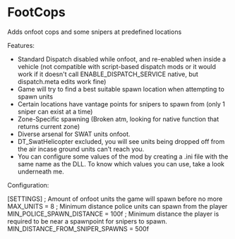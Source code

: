 # FootCops
Adds onfoot cops and some snipers at predefined locations

Features:
* Standard Dispatch disabled while onfoot, and re-enabled when inside a vehicle (not compatible with script-based dispatch mods or it would work if it doesn't call ENABLE_DISPATCH_SERVICE native, but dispatch.meta edits work fine)
* Game will try to find a best suitable spawn location when attempting to spawn units
* Certain locations have vantage points for snipers to spawn from (only 1 sniper can exist at a time)
* Zone-Specific spawning (Broken atm, looking for native function that returns current zone)
* Diverse arsenal for SWAT units onfoot.
* DT_SwatHelicopter excluded, you will see units being dropped off from the air incase ground units can't reach you.
* You can configure some values of the mod by creating a .ini file with the same name as the DLL. To know which values you can use, take a look underneath me.

Configuration:

[SETTINGS]
; Amount of onfoot units the game will spawn before no more
MAX_UNITS = 8
; Minimum distance police units can spawn from the player
MIN_POLICE_SPAWN_DISTANCE = 100f
; Minimum distance the player is required to be near a spawnpoint for snipers to spawn.
MIN_DISTANCE_FROM_SNIPER_SPAWNS = 500f
